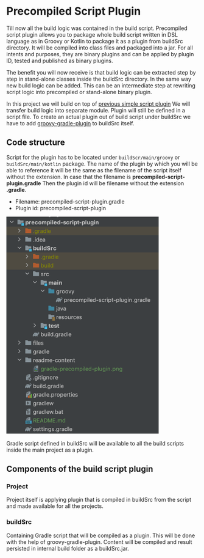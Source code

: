 # Precompiled Script Plugin

Till now all the build logic was contained in the build script. Precompiled script plugin allows you to package whole
build script written in DSL language as in Groovy or Kotlin to package it as a plugin from buildSrc directory.
It will be compiled into class files and packaged into a jar. For all intents and purposes, they are binary plugins and 
can be applied by plugin ID, tested and published as binary plugins.

The benefit you will now receive is that build logic can be extracted step by step in stand-alone classes inside the 
buildSrc directory. In the same way new build logic can be added. This can be an intermediate step at rewriting script logic into 
precompiled or stand-alone binary plugin.

In this project we will build on top of [previous simple script plugin](../../script-plugin/simple-script-plugin) We will transfer build
logic into separate module. Plugin will still be defined in a script file. To create an actual plugin out of build script under buildSrc we
have to add [groovy-gradle-plugin](https://plugins.gradle.org/plugin/dev.gradleplugins.groovy-gradle-plugin) to buildSrc itself.

## Code structure

Script for the plugin has to be located under `buildScr/main/groovy` or `buildSrc/main/kotlin` package.
The name of the plugin by which you will be able to reference it will be the same as the filename of the script itself
without the extension. In case that the filename is **precompiled-script-plugin.gradle** Then the
plugin id will be filename without the extension **.gradle**.

- Filename: precompiled-script-plugin.gradle
- Plugin id: precompiled-script-plugin

<p width="100%">
  <img src="readme-content/gradle-precompiled-script-plugin.png" alt="Gradle precompiled script plugin" width="400">
</p>

Gradle script defined in buildSrc will be available to all the build scripts inside the main project as a plugin.

## Components of the build script plugin

### Project 
  
Project itself is applying plugin that is compiled in buildSrc from the script and made available for all the projects. 

### buildSrc

Containing Gradle script that will be compiled as a plugin. This will be done with the help of groovy-gradle-plugin.
Content will be compiled and result persisted in internal build folder as a buildSrc.jar.
  